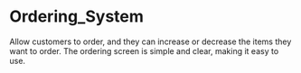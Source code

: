 # Ordering_System

Allow customers to order, and they can increase or decrease the items they want to order.
The ordering screen is simple and clear, making it easy to use.
